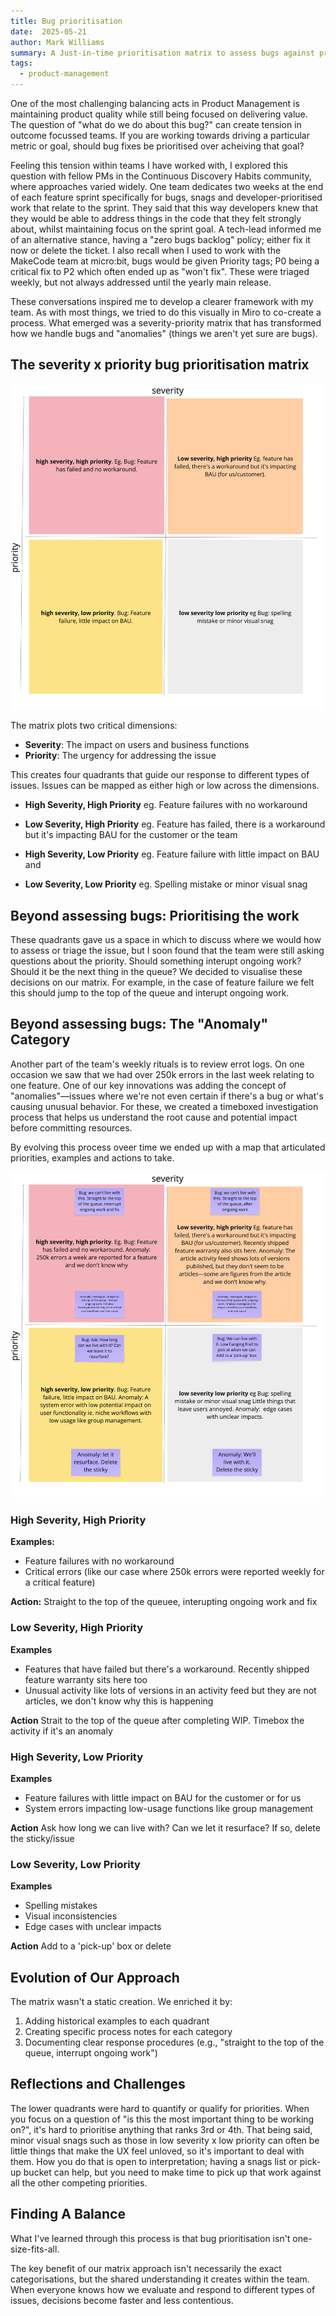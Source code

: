 ```yaml
---
title: Bug prioritisation
date:  2025-05-21
author: Mark Williams
summary: A Just-in-time prioritisation matrix to assess bugs against priority and severity
tags: 
  - product-management
---
```

One of the most challenging balancing acts in Product Management is maintaining product quality while still being focused on delivering value. The question of "what do we do about this bug?" can create tension in outcome focussed teams. If you are working towards driving a particular metric or goal, should bug fixes be prioritised over acheiving that goal?

Feeling this tension within teams I have worked with, I explored this question with fellow PMs in the Continuous Discovery Habits community, where approaches varied widely. One team dedicates two weeks at the end of each feature sprint specifically for bugs, snags and developer-prioritised work that relate to the sprint. They said that this way developers knew that they would be able to address things in the code that they felt strongly about, whilst maintaining focus on the sprint goal. A tech-lead informed me of an alternative stance, having a "zero bugs backlog" policy; either fix it now or delete the ticket. I also recall when I used to work with the MakeCode team at micro:bit, bugs would be given Priority tags; P0 being a critical fix to P2 which often ended up as "won't fix". These were triaged weekly, but not always addressed until the yearly main release. 

These conversations inspired me to develop a clearer framework with my team. As with most things, we tried to do this visually in Miro to co-create a process. What emerged was a severity-priority matrix that has transformed how we handle bugs and "anomalies" (things we aren't yet sure are bugs).

## The severity x priority bug prioritisation matrix

![Bug Prioritisation Matrix empty](/static/img/bug-matrix-1.jpg)

The matrix plots two critical dimensions:
- **Severity**: The impact on users and business functions
- **Priority**: The urgency for addressing the issue

This creates four quadrants that guide our response to different types of issues. Issues can be mapped as either high or low across the dimensions. 


- **High Severity, High Priority** eg. Feature failures with no workaround

- **Low Severity, High Priority** eg. Feature has failed, there is a workaround but it's impacting BAU for the customer or the team

- **High Severity, Low Priority** eg. Feature failure with little impact on BAU  and

- **Low Severity, Low Priority** eg. Spelling mistake  or minor visual snag

## Beyond assessing bugs: Prioritising the work

These quadrants gave us a  space in which  to  discuss where  we  would how to assess  or triage the issue, but I soon found that the team were still asking questions about the priority. Should something interupt ongoing work? Should it be the next thing in the queue? We decided to visualise  these decisions on our  matrix. For example, in the  case  of feature failure we felt  this  should jump to the top of the queue and interupt ongoing work.

## Beyond assessing bugs: The "Anomaly" Category

Another part of the team's weekly rituals is to review errot logs. On one occasion we saw that we had over 250k errors in the last week relating to one feature. One of our key innovations was adding the concept of "anomalies"—issues where we're not even certain if there's a bug or what's causing unusual behavior. For these, we created a timeboxed investigation process that helps us understand the root cause and potential impact before committing resources.

By evolving this process oveer time we ended up with a map that articulated priorities, examples and actions to take.

![Bug Prioritisation Matrix populated](/static/img/bug-matrix-2.jpg)


### High Severity, High Priority
**Examples:**
- Feature failures with no workaround
- Critical errors (like our case where 250k errors were reported weekly for a critical feature)

**Action:** Straight to the top of the queuee, interupting ongoing work and fix

### Low Severity, High Priority
**Examples**
- Features that have failed but there's a workaround. Recently shipped feature warranty sits here too
- Unusual activity like lots of versions in an activity feed but they are not articles, we don't know why this is happening

**Action**
Strait to the top of the queue after completing WIP. Timebox the activity if it's an anomaly


### High Severity, Low Priority
**Examples**
- Feature failures with little impact on BAU for the customer or for us
- System errors impacting low-usage functions like group management

**Action**
Ask how long we can live with? Can we let it resurface? If so, delete the sticky/issue

### Low Severity, Low Priority
**Examples**
- Spelling mistakes
- Visual inconsistencies
- Edge cases with unclear impacts

**Action**
Add to a 'pick-up' box or delete


## Evolution of Our Approach

The matrix wasn't a static creation. We enriched it by:
1. Adding historical examples to each quadrant
2. Creating specific process notes for each category
3. Documenting clear response procedures (e.g., "straight to the top of the queue, interrupt ongoing work")

## Reflections and Challenges

The lower quadrants were hard to quantify or qualify for priorities. When you focus on a question of "is this the most important thing to be working on?", it's hard to prioritise anything that ranks 3rd or 4th. That being said, minor visual snags such as those in low severity x low priority can often be little things that make the UX feel unloved, so it's important to deal with them. How you do that is open to interpretation; having a snags list or pick-up bucket can help, but you need to make time to pick up that work against all the other competing priorities.


## Finding A Balance

What I've learned through this process is that bug prioritisation isn't one-size-fits-all. 

The key benefit of our matrix approach isn't necessarily the exact categorisations, but the shared understanding it creates within the team. When everyone knows how we evaluate and respond to different types of issues, decisions become faster and less contentious.